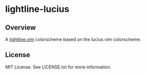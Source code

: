 lightline-lucius
=================

Overview
----------
A [lightline.vim](https://github.com/itchyny/lightline.vim) colorscheme based on the lucius vim colorscheme.

License
-------
MIT License.
See LICENSE.txt for more information.
